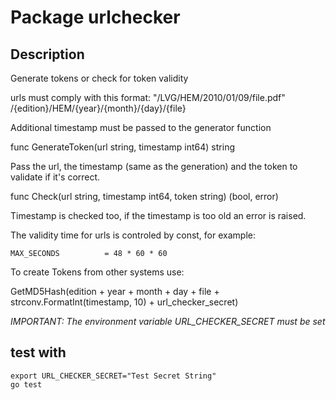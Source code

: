 # Package urlchecker

## Description
Generate tokens or check for token validity

urls must comply with this format:
"/LVG/HEM/2010/01/09/file.pdf"
/{edition}/HEM/{year}/{month}/{day}/{file}

Additional timestamp must be passed to the generator function

func GenerateToken(url string, timestamp int64) string 

Pass the url, the timestamp (same as the generation) and the token to validate if it's correct.

func Check(url string, timestamp int64, token string) (bool, error) 

Timestamp is checked too, if the timestamp is too old an error is raised.

The validity time for urls is controled by const, for example:

```
MAX_SECONDS          = 48 * 60 * 60
```

To create Tokens from other systems use:

GetMD5Hash(edition + year + month + day + file + strconv.FormatInt(timestamp, 10) + url_checker_secret)

*IMPORTANT: The environment variable URL_CHECKER_SECRET must be set*

## test with 
```
export URL_CHECKER_SECRET="Test Secret String"
go test
```